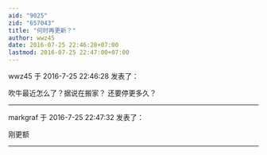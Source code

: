 ```yaml
---
aid: "9025"
zid: "657043"
title: "何时再更新？"
author: wwz45
date: 2016-07-25 22:46:28+07:00
lastmod: 2016-07-25 22:47:00+07:00
---
```


wwz45 于 2016-7-25 22:46:28 发表了：

吹牛最近怎么了？据说在搬家？ 还要停更多久？

---

markgraf 于 2016-7-25 22:47:32 发表了：

刚更额

---
